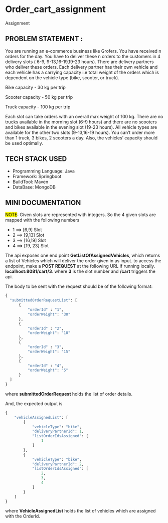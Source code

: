 # Order_cart_assignment
Assignment

## PROBLEM STATEMENT :

You are running an e-commerce business like Grofers. You have received n orders for the day. You have to deliver these n orders to the customers in 4 delivery slots ( 6-9, 9-13,16-19,19-23 hours). There are delivery partners who deliver these orders. Each delivery partner has their own vehicle and each vehicle has a carrying capacity i.e total weight of the orders which is dependent on the vehicle type (bike, scooter, or truck).

Bike capacity - 30 kg per trip 

Scooter capacity  - 50 kg per trip

Truck capacity - 100 kg per trip 


Each slot can take orders with an overall max weight of 100 kg. There are no trucks available in the morning slot (6-9 hours) and there are no scooters and bikes available in the evening slot (19-23 hours). All vehicle types are available for the other two slots (9-13,16-19 hours). You can’t order more than 1 truck, 3 bikes, 2 scooters a day. Also, the vehicles’ capacity should be used optimally.

## TECH STACK USED
* Programming Language: Java
* Framework: Springboot
* BuildTool: Maven
* DataBase: MongoDB

## MINI DOCUMENTATION 

<mark>NOTE</mark>: Given slots are represented with integers. So the 4 given slots are mapped with the following numbers
 *  1 ==> [6,9] Slot
 *  2 ==> [9,13] Slot
 *  3 ==> [16,19] Slot
 *  4 ==> [19, 23] Slot
 
 
The api exposes one end point **GetListOfAssignedVehicles**, which returns a list of Vehicles which will deliver the order given in as input.
  to access the endpoint, make a **POST REQUEST** at the following URL if running locally.
  **localhost:8081/cart/3**. where **3** is the slot number and **/cart** triggers the api. 
  
  The body to be sent with the request should be of the following format:
  ```python
{    
	"submittedOrderRequestList": [  
		{  
			"orderId" : "1",  
			"orderWeight": "30"  
		},  
		{  
			"orderId" : "2",  
			"orderWeight": "10"  
		},  
		{  
			"orderId" : "3",  
			"orderWeight": "15"  
		},  
		{  
			"orderId" : "4",  
			"orderWeight": "5"  
		}  
	]    
}   
```

where **submittedOrderRequest** holds the list of order details.

And, the expected output is
```python
{
    "vehicleAssignedList": [
        {
            "vehicleType": "bike",
            "deliveryPartnerId": 1,
            "listOrderIdsAssigned": [
                1
            ]
        },
        {
            "vehicleType": "bike",
            "deliveryPartnerId": 2,
            "listOrderIdsAssigned": [
                2,
                3,
                4
            ]
        }
    ]
}
```

where **VehicleAssignedList** holds the list of vehicles which are assigned with the OrderId. 



